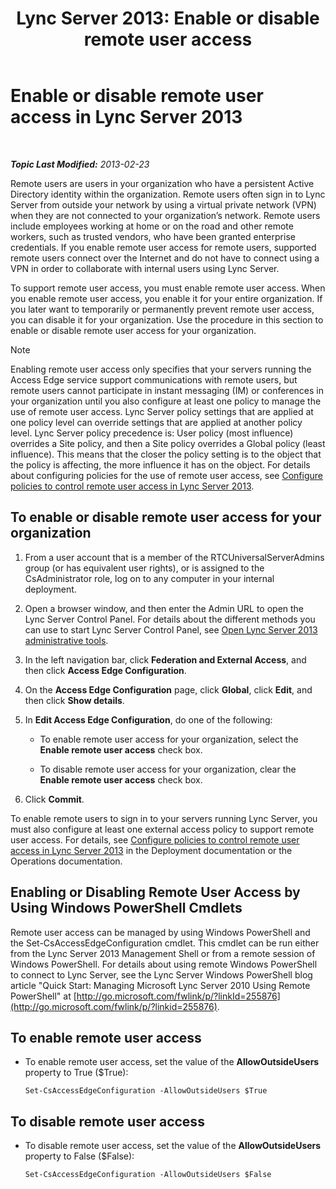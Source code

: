 ﻿---
title: 'Lync Server 2013: Enable or disable remote user access'
TOCTitle: Enable or disable remote user access
ms:assetid: cd9d3ddc-4839-457a-86d9-b15413e74002
ms:mtpsurl: https://technet.microsoft.com/en-us/library/Gg182586(v=OCS.15)
ms:contentKeyID: 48185660
ms.date: 07/23/2014
mtps_version: v=OCS.15
---

<div data-xmlns="http://www.w3.org/1999/xhtml">

<div class="topic" data-xmlns="http://www.w3.org/1999/xhtml" data-msxsl="urn:schemas-microsoft-com:xslt" data-cs="http://msdn.microsoft.com/en-us/">

<div data-asp="http://msdn2.microsoft.com/asp">

# Enable or disable remote user access in Lync Server 2013

</div>

<div id="mainSection">

<div id="mainBody">

<span> </span>

_**Topic Last Modified:** 2013-02-23_

Remote users are users in your organization who have a persistent Active Directory identity within the organization. Remote users often sign in to Lync Server from outside your network by using a virtual private network (VPN) when they are not connected to your organization’s network. Remote users include employees working at home or on the road and other remote workers, such as trusted vendors, who have been granted enterprise credentials. If you enable remote user access for remote users, supported remote users connect over the Internet and do not have to connect using a VPN in order to collaborate with internal users using Lync Server.

To support remote user access, you must enable remote user access. When you enable remote user access, you enable it for your entire organization. If you later want to temporarily or permanently prevent remote user access, you can disable it for your organization. Use the procedure in this section to enable or disable remote user access for your organization.

<div>


> [!NOTE]  
> Enabling remote user access only specifies that your servers running the Access Edge service support communications with remote users, but remote users cannot participate in instant messaging (IM) or conferences in your organization until you also configure at least one policy to manage the use of remote user access. Lync Server policy settings that are applied at one policy level can override settings that are applied at another policy level. Lync Server policy precedence is: User policy (most influence) overrides a Site policy, and then a Site policy overrides a Global policy (least influence). This means that the closer the policy setting is to the object that the policy is affecting, the more influence it has on the object. For details about configuring policies for the use of remote user access, see <A href="lync-server-2013-configure-policies-to-control-remote-user-access.md">Configure policies to control remote user access in Lync Server 2013</A>.



</div>

<div>

## To enable or disable remote user access for your organization

1.  From a user account that is a member of the RTCUniversalServerAdmins group (or has equivalent user rights), or is assigned to the CsAdministrator role, log on to any computer in your internal deployment.

2.  Open a browser window, and then enter the Admin URL to open the Lync Server Control Panel. For details about the different methods you can use to start Lync Server Control Panel, see [Open Lync Server 2013 administrative tools](lync-server-2013-open-lync-server-administrative-tools.md).

3.  In the left navigation bar, click **Federation and External Access**, and then click **Access Edge Configuration**.

4.  On the **Access Edge Configuration** page, click **Global**, click **Edit**, and then click **Show details**.

5.  In **Edit Access Edge Configuration**, do one of the following:
    
      - To enable remote user access for your organization, select the **Enable remote user access** check box.
    
      - To disable remote user access for your organization, clear the **Enable remote user access** check box.

6.  Click **Commit**.

To enable remote users to sign in to your servers running Lync Server, you must also configure at least one external access policy to support remote user access. For details, see [Configure policies to control remote user access in Lync Server 2013](lync-server-2013-configure-policies-to-control-remote-user-access.md) in the Deployment documentation or the Operations documentation.

</div>

<div>

## Enabling or Disabling Remote User Access by Using Windows PowerShell Cmdlets

Remote user access can be managed by using Windows PowerShell and the Set-CsAccessEdgeConfiguration cmdlet. This cmdlet can be run either from the Lync Server 2013 Management Shell or from a remote session of Windows PowerShell. For details about using remote Windows PowerShell to connect to Lync Server, see the Lync Server Windows PowerShell blog article "Quick Start: Managing Microsoft Lync Server 2010 Using Remote PowerShell" at [http://go.microsoft.com/fwlink/p/?linkId=255876](http://go.microsoft.com/fwlink/p/?linkid=255876).

<div>

## To enable remote user access

  - To enable remote user access, set the value of the **AllowOutsideUsers** property to True ($True):
    
        Set-CsAccessEdgeConfiguration -AllowOutsideUsers $True

</div>

<div>

## To disable remote user access

  - To disable remote user access, set the value of the **AllowOutsideUsers** property to False ($False):
    
        Set-CsAccessEdgeConfiguration -AllowOutsideUsers $False

</div>

</div>

</div>

<span> </span>

</div>

</div>

</div>

